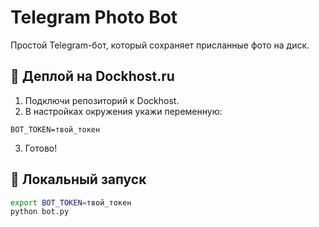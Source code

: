 # Telegram Photo Bot

Простой Telegram-бот, который сохраняет присланные фото на диск.

## 🚀 Деплой на Dockhost.ru

1. Подключи репозиторий к Dockhost.
2. В настройках окружения укажи переменную:

```
BOT_TOKEN=твой_токен
```

3. Готово!

## 📁 Локальный запуск

```bash
export BOT_TOKEN=твой_токен
python bot.py
```
